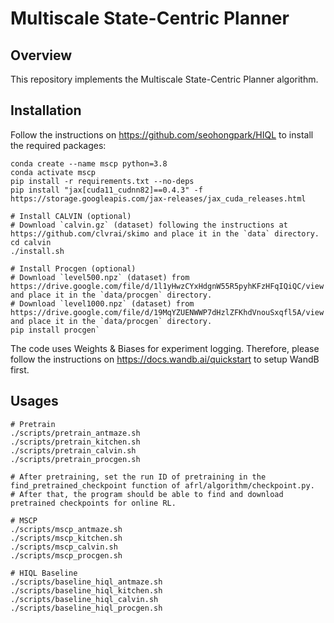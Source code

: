 # Multiscale State-Centric Planner

## Overview

This repository implements the Multiscale State-Centric Planner algorithm.

## Installation

Follow the instructions on https://github.com/seohongpark/HIQL to install the required packages:

```
conda create --name mscp python=3.8
conda activate mscp
pip install -r requirements.txt --no-deps
pip install "jax[cuda11_cudnn82]==0.4.3" -f https://storage.googleapis.com/jax-releases/jax_cuda_releases.html

# Install CALVIN (optional)
# Download `calvin.gz` (dataset) following the instructions at https://github.com/clvrai/skimo and place it in the `data` directory.
cd calvin
./install.sh

# Install Procgen (optional)
# Download `level500.npz` (dataset) from https://drive.google.com/file/d/1l1yHwzCYxHdgnW55R5pyhKFzHFqIQiQC/view and place it in the `data/procgen` directory.
# Download `level1000.npz` (dataset) from https://drive.google.com/file/d/19MqYZUENWWP7dHzlZFKhdVnouSxqfl5A/view and place it in the `data/procgen` directory.
pip install procgen`
```

The code uses Weights & Biases for experiment logging. Therefore, please follow the instructions on https://docs.wandb.ai/quickstart to setup WandB first.

## Usages

```
# Pretrain
./scripts/pretrain_antmaze.sh
./scripts/pretrain_kitchen.sh
./scripts/pretrain_calvin.sh
./scripts/pretrain_procgen.sh

# After pretraining, set the run ID of pretraining in the find_pretrained_checkpoint function of afrl/algorithm/checkpoint.py.
# After that, the program should be able to find and download pretrained checkpoints for online RL.

# MSCP
./scripts/mscp_antmaze.sh
./scripts/mscp_kitchen.sh
./scripts/mscp_calvin.sh
./scripts/mscp_procgen.sh

# HIQL Baseline
./scripts/baseline_hiql_antmaze.sh
./scripts/baseline_hiql_kitchen.sh
./scripts/baseline_hiql_calvin.sh
./scripts/baseline_hiql_procgen.sh
```


